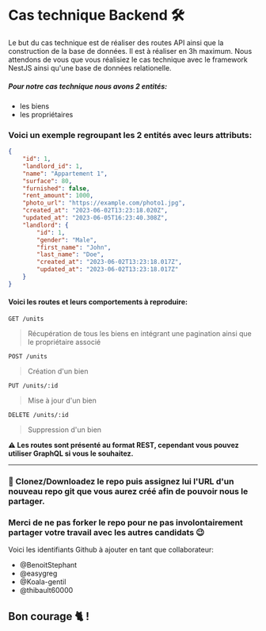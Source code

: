 # Cas technique Backend 🛠️

Le but du cas technique est de réaliser des routes API ainsi que la construction de la base de données. Il est à réaliser en 3h maximum. Nous attendons de vous que vous réalisiez le cas technique avec le framework NestJS ainsi qu'une base de données relationelle.

##### Pour notre cas technique nous avons 2 entités:

-   les biens
-   les propriétaires

### Voici un exemple regroupant les 2 entités avec leurs attributs:

```json
{
    "id": 1,
    "landlord_id": 1,
    "name": "Appartement 1",
    "surface": 80,
    "furnished": false,
    "rent_amount": 1000,
    "photo_url": "https://example.com/photo1.jpg",
    "created_at": "2023-06-02T13:23:18.020Z",
    "updated_at": "2023-06-05T16:23:40.308Z",
    "landlord": {
        "id": 1,
        "gender": "Male",
        "first_name": "John",
        "last_name": "Doe",
        "created_at": "2023-06-02T13:23:18.017Z",
        "updated_at": "2023-06-02T13:23:18.017Z"
    }
}
```

#### Voici les routes et leurs comportements à reproduire:

```
GET /units
```

> Récupération de tous les biens en intégrant une pagination ainsi que le propriétaire associé

```
POST /units
```

> Création d'un bien

```
PUT /units/:id
```

> Mise à jour d'un bien

```
DELETE /units/:id
```

> Suppression d'un bien

**⚠️ Les routes sont présenté au format REST, cependant vous pouvez utiliser GraphQL si vous le souhaitez.**

---

### 🚀 Clonez/Downloadez le repo puis assignez lui l'URL d'un nouveau repo git que vous aurez créé afin de pouvoir nous le partager.
### Merci de ne pas forker le repo pour ne pas involontairement partager votre travail avec les autres candidats 😉

Voici les identifiants Github à ajouter en tant que collaborateur:

-   @BenoitStephant
-   @easygreg
-   @Koala-gentil
-   @thibault60000

## Bon courage 🐈 !
